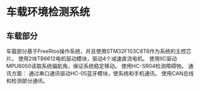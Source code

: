 # 车载环境检测系统
## 车载部分
车载部分基于FreeRtos操作系统，并且使用STM32F103C8T6作为系统的主控芯片。
使用2块TB6612电机驱动模块，驱动4个减速直流电机。
使用IIC驱动MPU6050读取系统偏航角，保证系统稳定移动。
使用HC-SR04检测障碍物。
通讯方面：
  通过串口通讯驱动HC-05蓝牙模块，使系统和手机通讯。
  使用CAN总线和检测部分通讯。
